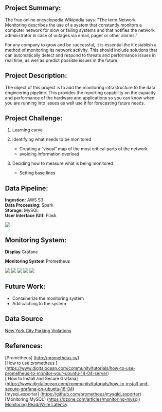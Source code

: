 
## Project Summary:
The free online encyclopedia Wikipedia says:
"The term Network Monitoring describes the use of a system that constantly monitors a computer network for slow or failing systems and that notifies the network administrator in case of outages via email, pager or other alarms."

For any company to grow and be successful, it is essential the it  establish a method of monitoring its network activity. This should include solutions that can automatically detect and respond to threats and performance issues in real time, as well as predict possible issues in the future.


## Project Description:
The object of this project is to add the monitoring infrastructure to the data engineering pipeline.  This provides the reporting capability on the capacity and performance of the hardware and applications so you can know when you are running into issues as well use it for forecasting future needs.

## Project Challenge:
1. Learning curve

2. Identifying what needs to be monitored
    * Creating a “visual” map of the most critical parts of the network
    * avoiding information overload

3. Deciding how to measure what is being monitored
   * Setting base lines

## Data Pipeline:   

__Ingestion:__ AWS S3    
__Data Processing:__ Spark   
__Storage:__ MySQL    
__User Interface (UI):__ Flask    


<img src= img/architecture.jpg>

## Monitoring System:

__Display__ Grafana       

__Monitoring System__ Prometheus    

<img src= img/monitor_sys.jpg>

<img src= img/connections_2018-09-30.png>

<img src= img/mysql_2018-09-30.png>


<img src= img/system_use_2018-09-30.png>


<img src= img/alerting_2018-09-30.png>






## Future Work:
* Containerize the monitoring system
* Add caching to the system

## Data Source

[New York City Parking Violations](https://data.cityofnewyork.us/City-Government/Parking-Violations-Issued-Fiscal-Year-2014-August-/jt7v-77mi)

## References:
[Prometheus] (http://prometheus.io/)    
[How to use prometheus ] (https://www.digitalocean.com/community/tutorials/how-to-use-prometheus-to-monitor-your-ubuntu-14-04-server)     
[ How to Install and Secure Grafana] (https://www.digitalocean.com/community/tutorials/how-to-install-and-secure-grafana-on-ubuntu-16-04)      
[mysql_exporter] (https://github.com/prometheus/mysqld_exporter)      
[Monitoring MySQL] (https://dzone.com/articles/monitoring-mysql)       
[Monitoring Read/Write Latency](https://sqlperformance.com/2015/03/io-subsystem/monitoring-read-write-latency)
